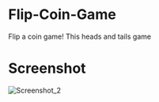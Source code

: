 # Flip-Coin-Game
Flip a coin game! This heads and tails game
 # Screenshot
 ![Screenshot_2](https://github.com/Bxugur/Flip-Coin-Game/assets/103511917/dc25cd18-61ab-4422-9ca9-bf9c7019d85d)
